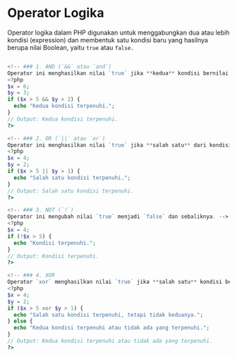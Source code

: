 # Operator Logika

Operator logika dalam PHP digunakan untuk menggabungkan dua atau lebih kondisi (expression) dan membentuk satu kondisi baru yang hasilnya berupa nilai Boolean, yaitu `true` atau `false.`

```php

<!-- ### 1. AND (`&&` atau `and`)
Operator ini menghasilkan nilai `true` jika **kedua** kondisi bernilai `true`. -->
<?php
$x = 6;
$y = 3;
if ($x > 5 && $y > 2) {
  echo "Kedua kondisi terpenuhi.";
}
// Output: Kedua kondisi terpenuhi.
?>

<!-- ### 2. OR (`||` atau `or`)
Operator ini menghasilkan nilai `true` jika **salah satu** dari kondisi tersebut bernilai `true`. -->
<?php
$x = 4;
$y = 2;
if ($x > 5 || $y > 1) {
  echo "Salah satu kondisi terpenuhi.";
}
// Output: Salah satu kondisi terpenuhi.
?>

<!-- ### 3. NOT (`!`)
Operator ini mengubah nilai `true` menjadi `false` dan sebaliknya. -->
<?php
$x = 4;
if (!$x > 5) {
  echo "Kondisi terpenuhi.";
}
// Output: Kondisi terpenuhi.
?>

<!-- ### 4. XOR
Operator `xor` menghasilkan nilai `true` jika **salah satu** kondisi bernilai `true`, tetapi tidak keduanya. -->
<?php
$x = 4;
$y = 2;
if ($x > 5 xor $y > 1) {
  echo "Salah satu kondisi terpenuhi, tetapi tidak keduanya.";
} else {
  echo "Kedua kondisi terpenuhi atau tidak ada yang terpenuhi.";
}
// Output: Kedua kondisi terpenuhi atau tidak ada yang terpenuhi.
?>

```
